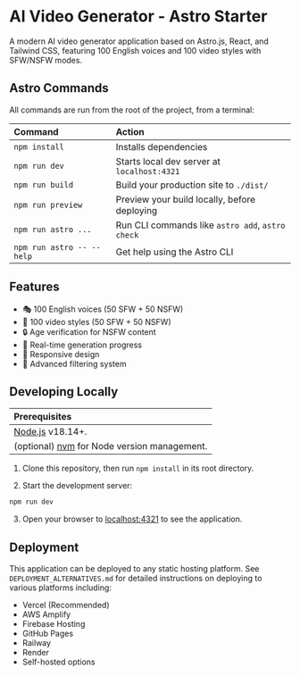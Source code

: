 # AI Video Generator - Astro Starter

A modern AI video generator application based on Astro.js, React, and Tailwind CSS, featuring 100 English voices and 100 video styles with SFW/NSFW modes.

## Astro Commands

All commands are run from the root of the project, from a terminal:

| Command                   | Action                                           |
| :------------------------ | :----------------------------------------------- |
| `npm install`             | Installs dependencies                            |
| `npm run dev`             | Starts local dev server at `localhost:4321`      |
| `npm run build`           | Build your production site to `./dist/`          |
| `npm run preview`         | Preview your build locally, before deploying     |
| `npm run astro ...`       | Run CLI commands like `astro add`, `astro check` |
| `npm run astro -- --help` | Get help using the Astro CLI                     |

## Features

- 🎭 100 English voices (50 SFW + 50 NSFW)
- 🎨 100 video styles (50 SFW + 50 NSFW)
- 🔒 Age verification for NSFW content
- 🚀 Real-time generation progress
- 📱 Responsive design
- 🎯 Advanced filtering system

## Developing Locally

| Prerequisites                                                                |
| :--------------------------------------------------------------------------- |
| [Node.js](https://nodejs.org/) v18.14+.                                      |
| (optional) [nvm](https://github.com/nvm-sh/nvm) for Node version management. |

1. Clone this repository, then run `npm install` in its root directory.

2. Start the development server:

```bash
npm run dev
```

3. Open your browser to [localhost:4321](http://localhost:4321) to see the application.

## Deployment

This application can be deployed to any static hosting platform. See `DEPLOYMENT_ALTERNATIVES.md` for detailed instructions on deploying to various platforms including:

- Vercel (Recommended)
- AWS Amplify
- Firebase Hosting
- GitHub Pages
- Railway
- Render
- Self-hosted options

